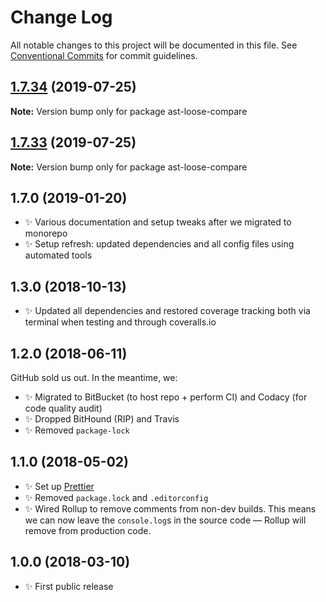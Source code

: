 # Change Log

All notable changes to this project will be documented in this file.
See [Conventional Commits](https://conventionalcommits.org) for commit guidelines.

## [1.7.34](https://gitlab.com/codsen/codsen/compare/ast-loose-compare@1.7.33...ast-loose-compare@1.7.34) (2019-07-25)

**Note:** Version bump only for package ast-loose-compare





## [1.7.33](https://gitlab.com/codsen/codsen/compare/ast-loose-compare@1.7.32...ast-loose-compare@1.7.33) (2019-07-25)

**Note:** Version bump only for package ast-loose-compare

## 1.7.0 (2019-01-20)

- ✨ Various documentation and setup tweaks after we migrated to monorepo
- ✨ Setup refresh: updated dependencies and all config files using automated tools

## 1.3.0 (2018-10-13)

- ✨ Updated all dependencies and restored coverage tracking both via terminal when testing and through coveralls.io

## 1.2.0 (2018-06-11)

GitHub sold us out. In the meantime, we:

- ✨ Migrated to BitBucket (to host repo + perform CI) and Codacy (for code quality audit)
- ✨ Dropped BitHound (RIP) and Travis
- ✨ Removed `package-lock`

## 1.1.0 (2018-05-02)

- ✨ Set up [Prettier](https://prettier.io)
- ✨ Removed `package.lock` and `.editorconfig`
- ✨ Wired Rollup to remove comments from non-dev builds. This means we can now leave the `console.log`s in the source code — Rollup will remove from production code.

## 1.0.0 (2018-03-10)

- ✨ First public release
